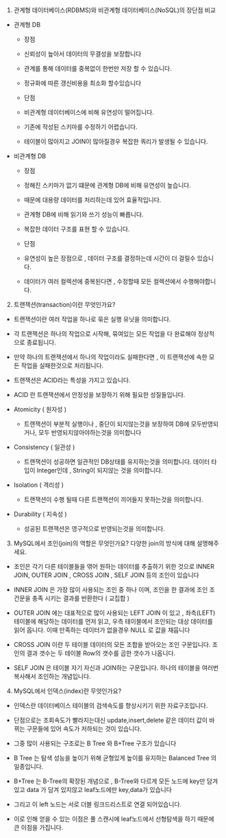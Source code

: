 1. 관계형 데이터베이스(RDBMS)와 비관계형 데이터베이스(NoSQL)의 장단점 비교

- 관계형 DB
  - 장점
  - 신뢰성이 높아서 데이터의 무결성을 보장합니다
  - 관계를 통해 데이터를 중복없이 한번만 저장 할 수 있습니다.
  - 정규화에 따른 갱신비용을 최소화 할수있습니다

  - 단점
  - 비관계형 데이터베이스에 비해 유연성이 떨어집니다.
  - 기존에 작성된 스키마를 수정하기 어렵습니다.
  - 테이블이 많아지고 JOIN이 많아질경우 복잡한 쿼리가 발생될 수 있습니다.

- 비관계형 DB
  - 장점
  - 정해진 스키마가 없기 떄문에 관계형 DB에 비해 유연성이 높습니다.
  - 때문에 대용량 데이터를 처리하는데 있어 효율적입니다.
  - 관계형 DB에 비해 읽기와 쓰기 성능이 빠릅니다.
  - 복잡한 데이터 구조를 표현 할 수 있습니다.

  - 단점
  - 유연성이 높은 장점으로 , 데이터 구조를 결정하는데 시간이 더 걸릴수 있습니다.
  - 데이터가 여러 컬렉션에 중복된다면 , 수정할때 모든 컬렉션에서 수행해야합니다.

2. 트랜잭션(transaction)이란 무엇인가요?

- 트랜잭션이란 여러 작업을 하나로 묶은 실행 유닛을 의미합니다.
- 각 트랜잭션은 하나의 작업으로 시작해, 묶여있는 모든 작업을 다 완료해야 정상적으로 종료됩니다.
- 만약 하나의 트랜잭션에서 하나의 작업이라도 실패한다면 , 이 트랜잭션에 속한 모든 작업을 실패한것으로 처리됩니다.
- 트랜잭션은 ACID라는 특성을 가지고 있습니다.

- ACID 란 트랜잭션에서 안정성을 보장하기 위해 필요한 성질들입니다.
- Atomicity ( 원자성 ) 
  - 트랜잭션이 부분적 실행이나 , 중단이 되지않는것을 보장하여 DB에 모두반영되거나, 모두 반영되지않아야하는것을 의미합니다
- Consistency ( 일관성 )
  - 트랜잭션이 성공하면 일관적인 DB상태를 유지하는것을 의미합니다. 데이터 타입이 Integer인데 , String이 되지않는 것을 의미합니다.  
- Isolation ( 격리성 )
  - 트랜잭션이 수행 될때  다른 트랜잭션이 끼어들지 못하는것을 의미합니다.
- Durability ( 지속성 ) 
  - 성공된 트랜잭션은 영구적으로 반영되는것을 의미합니다.

3. MySQL에서 조인(join)의 역할은 무엇인가요? 다양한 join의 방식에 대해 설명해주세요.

- 조인은 각기 다른 테이블들을 엮어 원하는 데이터를 추출하기 위한 것으로 INNER JOIN, OUTER JOIN , CROSS JOIN , SELF JOIN 등의 조인이 있습니다

- INNER JOIN 은 가장 많이 사용되는 조인 중 하나 이며, 조인을 한 결과에 조인 조건문을 충족 시키는 결과를 반환한다 ( 교집합 )

- OUTER JOIN 에는 대표적으로 많이 사용되는 LEFT JOIN 이 있고 , 좌측(LEFT) 테이블에 해당하는 데이터를 먼저 읽고, 우측 테이블에서 조인되는 대상 데이터를 읽어 옵니다.
  이때 만족하는 데이터가 없을경우 NULL 로 값을 채웁니다 
  
- CROSS JOIN 이란 두 테이블 데이터의 모든 조합을 받아오는 조인 구문입니다. 조인의 결과 갯수는 두 테이블 Row의 갯수를 곱한 갯수가 나옵니다.

- SELF JOIN 은 테이블 자기 자신과 JOIN하는 구문입니다. 하나의 테이블을 여러번 복사해서 조인하는 개념입니다.


4. MySQL에서 인덱스(index)란 무엇인가요?

- 인덱스란 데이터베이스 테이블의 검색속도를 향상시키기 위한 자료구조입니다.
- 단점으로는 조회속도가 빨라지는대신 update,insert,delete 같은 데이터 값이 바뀌는 구문들에 있어 속도가 저하되는 것이 있습니다.

- 그중 많이 사용되는 구조로는 B Tree 와 B+Tree 구조가 있습니다

- B Tree 는 탐색 성능을 높이기 위해 균형있게 높이를 유지하는 Balanced Tree 의 일종입니다.

- B+Tree 는 B-Tree의 확장된 개념으로 , B-Tree와 다르게 모든 노드에 key만 담겨있고 data 가 담겨 있지않고 leaf노드에만 key,data가 있습니다
- 그리고 이 left 노드는 서로 더블 링크드리스트로 연결 되어있습니다.
- 이로 인해 얻을 수 있는 이점은 풀 스캔시에 leaf노드에서 선형탐색을 하기 때문에 큰 이점을 가집니다.
